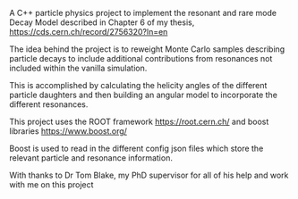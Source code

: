 A C++ particle physics project to implement the resonant and rare mode
Decay Model described in Chapter 6 of my thesis, https://cds.cern.ch/record/2756320?ln=en

The idea behind the project is to reweight Monte Carlo samples describing particle decays 
to include additional contributions from resonances not included within the vanilla simulation.

This is accomplished by calculating the helicity angles of the different particle daughters 
and then building an angular model to incorporate the different resonances.

This project uses the ROOT framework https://root.cern.ch/ and boost libraries https://www.boost.org/

Boost is used to read in the different config json files which store the relevant particle and
resonance information.

With thanks to Dr Tom Blake, my PhD supervisor for all of his help and work with me on this project
